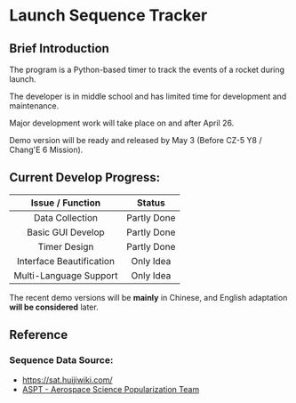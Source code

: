 # Launch Sequence Tracker

## Brief Introduction

The program is a Python-based timer to track the events of a rocket during launch.

The developer is in middle school and has limited time for development and maintenance.

Major development work will take place on and after April 26.

Demo version will be ready and released by May 3 (Before CZ-5 Y8 / Chang'E 6 Mission).

## Current Develop Progress:
|Issue / Function|Status|
|:-:|:-:|
|Data Collection|Partly Done|
|Basic GUI Develop|Partly Done|
|Timer Design|Partly Done|
|Interface Beautification|Only Idea|
|Multi-Language Support|Only Idea|

The recent demo versions will be **mainly** in Chinese, and English adaptation **will be considered** later.

## Reference
### Sequence Data Source:
- https://sat.huijiwiki.com/
- [ASPT - Aerospace Science Popularization Team](https://space.bilibili.com/442706857)
